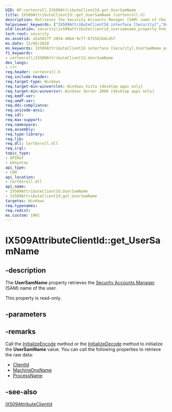 ```yaml
---
UID: NF:certenroll.IX509AttributeClientId.get_UserSamName
title: IX509AttributeClientId::get_UserSamName (certenroll.h)
description: Retrieves the Security Accounts Manager (SAM) name of the user.
helpviewer_keywords: ["IX509AttributeClientId interface [Security]","UserSamName property","IX509AttributeClientId.UserSamName","IX509AttributeClientId.get_UserSamName","IX509AttributeClientId::UserSamName","IX509AttributeClientId::get_UserSamName","UserSamName property [Security]","UserSamName property [Security]","IX509AttributeClientId interface","certenroll/IX509AttributeClientId::UserSamName","certenroll/IX509AttributeClientId::get_UserSamName","get_UserSamName","security.ix509attributeclientid_usersamname_property"]
old-location: security\ix509attributeclientid_usersamname_property.htm
tech.root: security
ms.assetid: a5a5027f-3854-4064-9cf7-675562b4cd57
ms.date: 12/05/2018
ms.keywords: IX509AttributeClientId interface [Security],UserSamName property, IX509AttributeClientId.UserSamName, IX509AttributeClientId.get_UserSamName, IX509AttributeClientId::UserSamName, IX509AttributeClientId::get_UserSamName, UserSamName property [Security], UserSamName property [Security],IX509AttributeClientId interface, certenroll/IX509AttributeClientId::UserSamName, certenroll/IX509AttributeClientId::get_UserSamName, get_UserSamName, security.ix509attributeclientid_usersamname_property
f1_keywords:
- certenroll/IX509AttributeClientId.UserSamName
dev_langs:
- c++
req.header: certenroll.h
req.include-header: 
req.target-type: Windows
req.target-min-winverclnt: Windows Vista [desktop apps only]
req.target-min-winversvr: Windows Server 2008 [desktop apps only]
req.kmdf-ver: 
req.umdf-ver: 
req.ddi-compliance: 
req.unicode-ansi: 
req.idl: 
req.max-support: 
req.namespace: 
req.assembly: 
req.type-library: 
req.lib: 
req.dll: CertEnroll.dll
req.irql: 
topic_type:
- APIRef
- kbSyntax
api_type:
- COM
api_location:
- CertEnroll.dll
api_name:
- IX509AttributeClientId.UserSamName
- IX509AttributeClientId.get_UserSamName
targetos: Windows
req.typenames: 
req.redist: 
ms.custom: 19H1
---
```


# IX509AttributeClientId::get_UserSamName


## -description


The <b>UserSamName</b> property retrieves the <a href="https://docs.microsoft.com/windows/desktop/SecGloss/s-gly">Security Accounts Manager</a> (SAM) name of the user.

This property is read-only.


## -parameters


## -remarks



Call the <a href="https://docs.microsoft.com/windows/desktop/api/certenroll/nf-certenroll-ix509attributeclientid-initializeencode">InitializeEncode</a> method or the  <a href="https://docs.microsoft.com/windows/desktop/api/certenroll/nf-certenroll-ix509attributeclientid-initializedecode">InitializeDecode</a> method to initialize the <b>UserSamName</b> value. You can call the following properties to retrieve the raw data:

<ul>
<li>
<a href="https://docs.microsoft.com/windows/desktop/api/certenroll/nf-certenroll-ix509attributeclientid-get_clientid">ClientId</a>
</li>
<li>
<a href="https://docs.microsoft.com/windows/desktop/api/certenroll/nf-certenroll-ix509attributeclientid-get_machinednsname">MachineDnsName</a>
</li>
<li>
<a href="https://docs.microsoft.com/windows/desktop/api/certenroll/nf-certenroll-ix509attributeclientid-get_processname">ProcessName</a>
</li>
</ul>



## -see-also




<a href="https://docs.microsoft.com/windows/desktop/api/certenroll/nn-certenroll-ix509attributeclientid">IX509AttributeClientId</a>
 

 

